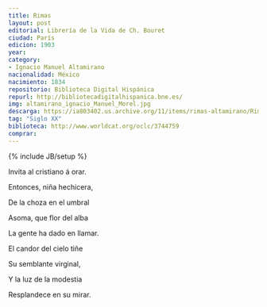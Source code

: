 ```yaml
---
title: Rimas
layout: post
editorial: Librería de la Vida de Ch. Bouret
ciudad: París
edicion: 1903
year: 
category: 
- Ignacio Manuel Altamirano
nacionalidad: México
nacimiento: 1834
repositorio: Biblioteca Digital Hispánica
repurl: http://bibliotecadigitalhispanica.bne.es/
img: altamirano_ignacio_Manuel_Morel.jpg
descarga: https://ia803402.us.archive.org/11/items/rimas-altamirano/Rimas%20-%20Altamirano.pdf
tag: "Siglo XX"
biblioteca: http://www.worldcat.org/oclc/3744759
comprar: 
---
```

{% include JB/setup %}
 
Invita al cristiano á orar.
 
Entonces, niña hechicera,
 
De la choza en el umbral
 
Asoma, que flor del alba
 
La gente ha dado en llamar.
 
El candor del cielo tiñe
 
Su semblante virginal,
 
Y la luz de la modestia
 
Resplandece en su mirar.
